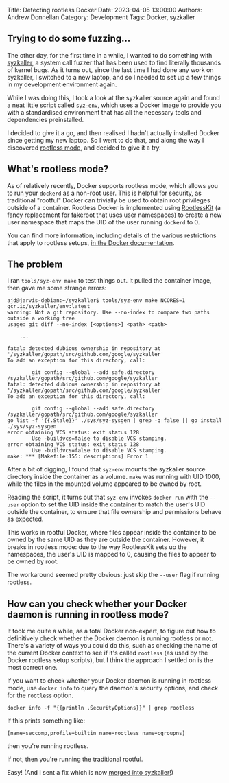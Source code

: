 Title: Detecting rootless Docker
Date: 2023-04-05 13:00:00
Authors: Andrew Donnellan
Category: Development
Tags: Docker, syzkaller

## Trying to do some fuzzing...

The other day, for the first time in a while, I wanted to do something with [syzkaller](https://github.com/google/syzkaller), a system call fuzzer that has been used to find literally thousands of kernel bugs. As it turns out, since the last time I had done any work on syzkaller, I switched to a new laptop, and so I needed to set up a few things in my development environment again.

While I was doing this, I took a look at the syzkaller source again and found a neat little script called [`syz-env`](https://github.com/google/syzkaller/blob/master/tools/syz-env), which uses a Docker image to provide you with a standardised environment that has all the necessary tools and dependencies preinstalled.

I decided to give it a go, and then realised I hadn't actually installed Docker since getting my new laptop. So I went to do that, and along the way I discovered [rootless mode](https://docs.docker.com/engine/security/rootless/), and decided to give it a try.

## What's rootless mode?

As of relatively recently, Docker supports rootless mode, which allows you to run your `dockerd` as a non-root user. This is helpful for security, as traditional "rootful" Docker can trivially be used to obtain root privileges outside of a container. Rootless Docker is implemented using [RootlessKit](https://github.com/rootless-containers/rootlesskit) (a fancy replacement for [fakeroot](https://wiki.debian.org/FakeRoot) that uses user namespaces) to create a new user namespace that maps the UID of the user running `dockerd` to 0.

You can find more information, including details of the various restrictions that apply to rootless setups, [in the Docker documentation](https://docs.docker.com/engine/security/rootless/).

## The problem

I ran `tools/syz-env make` to test things out. It pulled the container image, then gave me some strange errors:

```text
ajd@jarvis-debian:~/syzkaller$ tools/syz-env make NCORES=1
gcr.io/syzkaller/env:latest
warning: Not a git repository. Use --no-index to compare two paths outside a working tree
usage: git diff --no-index [<options>] <path> <path>

    ...
 
fatal: detected dubious ownership in repository at '/syzkaller/gopath/src/github.com/google/syzkaller'
To add an exception for this directory, call:
 
        git config --global --add safe.directory /syzkaller/gopath/src/github.com/google/syzkaller
fatal: detected dubious ownership in repository at '/syzkaller/gopath/src/github.com/google/syzkaller'
To add an exception for this directory, call:
 
        git config --global --add safe.directory /syzkaller/gopath/src/github.com/google/syzkaller
go list -f '{{.Stale}}' ./sys/syz-sysgen | grep -q false || go install ./sys/syz-sysgen
error obtaining VCS status: exit status 128
        Use -buildvcs=false to disable VCS stamping.
error obtaining VCS status: exit status 128
        Use -buildvcs=false to disable VCS stamping.
make: *** [Makefile:155: descriptions] Error 1
```

After a bit of digging, I found that `syz-env` mounts the syzkaller source directory inside the container as a volume. `make` was running with UID 1000, while the files in the mounted volume appeared to be owned by root.

Reading the script, it turns out that `syz-env` invokes `docker run` with the `--user` option to set the UID inside the container to match the user's UID outside the container, to ensure that file ownership and permissions behave as expected.

This works in rootful Docker, where files appear inside the container to be owned by the same UID as they are outside the container. However, it breaks in rootless mode: due to the way RootlessKit sets up the namespaces, the user's UID is mapped to 0, causing the files to appear to be owned by root.

The workaround seemed pretty obvious: just skip the `--user` flag if running rootless.

## How can you check whether your Docker daemon is running in rootless mode?

It took me quite a while, as a total Docker non-expert, to figure out how to definitively check whether the Docker daemon is running rootless or not. There's a variety of ways you could do this, such as checking the name of the current Docker context to see if it's called `rootless` (as used by the Docker rootless setup scripts), but I think the approach I settled on is the most correct one.

If you want to check whether your Docker daemon is running in rootless mode, use `docker info` to query the daemon's security options, and check for the `rootless` option.

```text
docker info -f "{{println .SecurityOptions}}" | grep rootless
```

If this prints something like:

```text
[name=seccomp,profile=builtin name=rootless name=cgroupns]
```

then you're running rootless.

If not, then you're running the traditional rootful.

Easy! (And I sent a fix which is now [merged into syzkaller!](https://github.com/google/syzkaller/commit/340a1b9094e4b3fad232c98c62de653ec48954ab))

